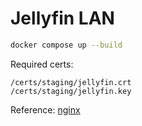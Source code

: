 # Jellyfin LAN

```sh
docker compose up --build
```
Required certs:
```
/certs/staging/jellyfin.crt
/certs/staging/jellyfin.key
```

Reference: [nginx](https://jellyfin.org/docs/general/networking/nginx/)